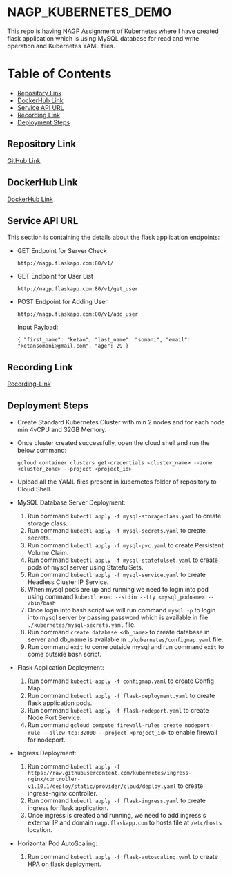 # NAGP_KUBERNETES_DEMO

This repo is having NAGP Assignment of Kubernetes where I have created flask application which is using MySQL database for read and write operation and Kubernetes YAML files.

# Table of Contents
* [Repository Link](#repository-link)
* [DockerHub Link](#docker-hub-link)
* [Service API URL](#service-api-url)
* [Recording Link](#recording-link)
* [Deployment Steps](#deployment-steps)


## Repository Link
[GitHub Link](https://github.com/ketansomani47/NAGP_KUBERNETES_DEMO)

## DockerHub Link
[DockerHub Link](https://hub.docker.com/repository/docker/ketansomani/nagp_flask/general)

## Service API URL
This section is containing the details about the flask application endpoints:

* GET Endpoint for Server Check
    
    `http://nagp.flaskapp.com:80/v1/`


* GET Endpoint for User List
    
    `http://nagp.flaskapp.com:80/v1/get_user`


* POST Endpoint for Adding User
    
    `http://nagp.flaskapp.com:80/v1/add_user`

    Input Payload:
    
    `{
    "first_name": "ketan",
    "last_name": "somani",
    "email": "ketansomani@gmail.com",
    "age": 29
}`


## Recording Link
[Recording-Link]()


## Deployment Steps

* Create Standard Kubernetes Cluster with min 2 nodes and for each node min 4vCPU and 32GB Memory.
* Once cluster created successfully, open the cloud shell and run the below command:

    `gcloud container clusters get-credentials <cluster_name> --zone <cluster_zone> --project <project_id>`

* Upload all the YAML files present in kubernetes folder of repository to Cloud Shell.
* MySQL Database Server Deployment:
  1. Run command `kubectl apply -f mysql-storageclass.yaml` to create storage class.
  2. Run command `kubectl apply -f mysql-secrets.yaml` to create secrets.
  3. Run command `kubectl apply -f mysql-pvc.yaml` to create Persistent Volume Claim.
  4. Run command `kubectl apply -f mysql-statefulset.yaml` to create pods of mysql server using StatefulSets.
  5. Run command `kubectl apply -f mysql-service.yaml` to create Headless Cluster IP Service.
  6. When mysql pods are up and running we need to login into pod using command `kubectl exec --stdin --tty <mysql_podname> -- /bin/bash`
  7. Once login into bash script we will run command `mysql -p` to login into mysql server by passing password which is available in file `./kubernetes/mysql-secrets.yaml` file.
  8. Run command `create database <db_name>` to create database in server and db_name is available in `./kubernetes/configmap.yaml` file.
  9. Run command `exit` to come outside mysql and run command `exit` to come outside bash script.
* Flask Application Deployment:
  1. Run command `kubectl apply -f configmap.yaml` to create Config Map.
  2. Run command `kubectl apply -f flask-deployment.yaml` to create flask application pods.
  3. Run command `kubectl apply -f flask-nodeport.yaml` to create Node Port Service.
  4. Run command `gcloud compute firewall-rules create nodeport-rule --allow tcp:32000 --project <project_id>` to enable firewall for nodeport.
* Ingress Deployment:
  1. Run command `kubectl apply -f https://raw.githubusercontent.com/kubernetes/ingress-nginx/controller-v1.10.1/deploy/static/provider/cloud/deploy.yaml` to create ingress-nginx controller.
  2. Run command `kubectl apply -f flask-ingress.yaml` to create ingress for flask application.
  3. Once ingress is created and running, we need to add ingress's external IP and domain `nagp.flaskapp.com` to hosts file at `/etc/hosts` location.
* Horizontal Pod AutoScaling:
  1. Run command `kubectl apply -f flask-autoscaling.yaml` to create HPA on flask deployment.

